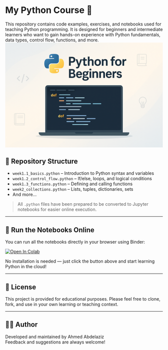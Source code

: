 # My Python Course 🐍

This repository contains code examples, exercises, and notebooks used for teaching Python programming. It is designed for beginners and intermediate learners who want to gain hands-on experience with Python fundamentals, data types, control flow, functions, and more.
![Python for Beginners](./MyPythonCourse.png)

## 📂 Repository Structure

- `week1.1_basics.python` – Introduction to Python syntax and variables  
- `week1.2_control_flow.python` – If/else, loops, and logical conditions  
- `week1.3_functions.python` – Defining and calling functions  
- `week2_collections.python` – Lists, tuples, dictionaries, sets  
- And more...

> All `.python` files have been prepared to be converted to Jupyter notebooks for easier online execution.

---

## 🚀 Run the Notebooks Online

You can run all the notebooks directly in your browser using Binder:

[![Open In Colab](https://colab.research.google.com/assets/colab-badge.svg)](https://colab.research.google.com/github/aaabdelaziz/Python/tree/main/MyPythonCourse/1-BasicModule)

No installation is needed — just click the button above and start learning Python in the cloud!

---

## 📢 License

This project is provided for educational purposes. Please feel free to clone, fork, and use in your own learning or teaching context.

---

## 👨‍🏫 Author

Developed and maintained by Ahmed Abdelaziz  
Feedback and suggestions are always welcome!
